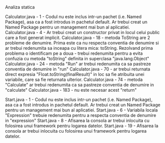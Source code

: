 Analiza statica

Calculator.java - 1 - Codul nu este inclus intr-un pachet (i.e. Named Package), asa ca a fost introdus in pachetul default. Ar trebui creat un Named Package pentru un management mai bun al aplicatiei. 
Calculator.java - 4 - Ar trebui creat un constructor privat in locul celui public care a fost generat implicit.
Calculator.java - 18 - metoda ToString are 2 probleme de denumire. Prima este ca nu respecta conventia de denumire si ar trebui redenumita sa inceapa cu litera mica: toString. Rezolvand prima problema o identificam pe a doua -  trebui redenumita pentru a evita confuzia cu metoda "toString" definita in superclasa "java.lang.Object" 
Calculator.java - 24 - metoda "Run" ar trebui redenumita ca sa pastreze conventia de denumire in "run"
Calculator.java - 70 - ar trebui returnata direct expresia "Float.toString(finalResult)" in loc sa fie atribuita unei variabile, care sa fie returnata ulterior.
Calculator.java - 74 - metoda "Calculate" ar trebui redenumita ca sa pastreze conventia de denumire in "calculate"
Calculator.java - 183 - nu este necesar acest "return"

Start.java - 1 - Codul nu este inclus intr-un pachet (i.e. Named Package), asa ca a fost introdus in pachetul default. Ar trebui creat un Named Package pentru un management mai bun al aplicatiei. 
Start.java - 6 - Variabila locala "Expression" trebuie redenumita pentru a respecta conventia de denumire in "expression"
Start.java - 8 - Afisarea la consola ar trebui inlocuita cu folosirea unui framework pentru logarea datelor.
Start.java - 19 - Afisarea la consola ar trebui inlocuita cu folosirea unui framework pentru logarea datelor.
